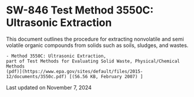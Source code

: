 
# SW-846 Test Method 3550C: Ultrasonic Extraction  


This document outlines the procedure for extracting nonvolatile and semi
volatile organic compounds from solids such as soils, sludges, and
wastes.

    - Method 3550C: Ultrasonic Extraction,
    part of Test Methods for Evaluating Solid Waste, Physical/Chemical
    Methods
    (pdf)](https://www.epa.gov/sites/default/files/2015-12/documents/3550c.pdf) [(56.56 KB, February 2007) ] 

Last updated on November 7, 2024


